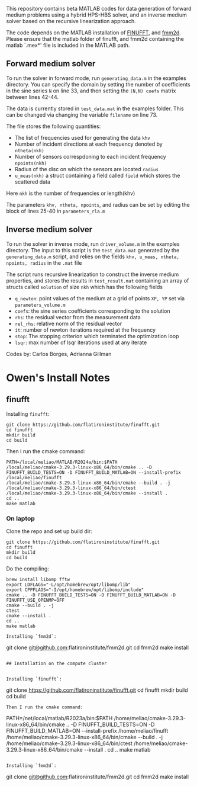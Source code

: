 This repository contains beta MATLAB codes for data generation of 
forward medium problems using a hybrid HPS-HBS solver, 
and an inverse medium solver based on the recursive linearization
approach. 

The code depends on the MATLAB installation of
[FINUFFT](https://github.com/flatironinstitute/finufft.git), and
[fmm2d](https://github.com/flatironinstitute/fmm2d.git). 
Please ensure that the matlab folder of finufft, and fmm2d containing the matlab `.mex*' 
file is included in the MATLAB path.

Forward medium solver
----------------------------
To run the solver in forward mode, run `generating_data.m` in
the examples directory. You can specify the domain by setting the number
of coefficients in the sine series `N` on line 33, and then setting the 
`(N,N) coefs` matrix between lines 42-44. 

The data is currently stored in `test_data.mat` in the examples folder.
This can be changed via changing the variable `filename` on line 73. 

The file stores the following quantities:
* The list of frequencies used for generating the data `khv`
* Number of incident directions at each frequency denoted by
  `ntheta(nkh)`
* Number of sensors correspdoning to each incident frequency
  `npoints(nkh)`
* Radius of the disc on which the sensors are located `radius`
* `u_meas(nkh)` a struct containing a field called `field` which
  stores the scattered data 

Here `nkh` is the number of frequencies or length(khv)

The parameters `khv, ntheta, npoints`, and radius can be set by editing
the block of lines 25-40 in `parameters_rla.m`


Inverse medium solver
----------------------------
To run the solver in inverse mode, run `driver_volume.m` in the examples
directory. The input to this script is the `test_data.mat` generated
by the `generating_data.m` script, and relies on the fields
`khv, u_meas, ntheta, npoints, radius` in the `.mat` file

The script runs recursive linearization to construct the inverse
medium properties, and stores the results in `test_result.mat`
containing an array of structs called `solution` of size `nkh`
which has the following fields

* `q_newton`: point values of the medium at a grid of points `XP, YP`
  set via `parameters_volume.m`
* `coefs`: the sine series coefficients corresponding to the solution
* `rhs`: the residual vector from the measurement data
* `rel_rhs`: relative norm of the residual vector
* `it`: number of newton iterations required at the frequency
* `stop`: The stopping criterion which terminated the optimization loop
* `lsqr`: max number of lsqr iterations used at any iterate


Codes by: Carlos Borges, Adrianna Gillman


# Owen's Install Notes

## finufft
Installing `finufft`:
```
git clone https://github.com/flatironinstitute/finufft.git
cd finufft
mkdir build
cd build
```
Then I run the cmake command:
```
PATH=/local/meliao/MATLAB/R2024a/bin:$PATH
/local/meliao/cmake-3.29.3-linux-x86_64/bin/cmake .. -D FINUFFT_BUILD_TESTS=ON -D FINUFFT_BUILD_MATLAB=ON --install-prefix /local/meliao/finufft 
/local/meliao/cmake-3.29.3-linux-x86_64/bin/cmake --build . -j
/local/meliao/cmake-3.29.3-linux-x86_64/bin/ctest
/local/meliao/cmake-3.29.3-linux-x86_64/bin/cmake --install .
cd ..
make matlab
```

### On laptop

Clone the repo and set up build dir:
```
git clone https://github.com/flatironinstitute/finufft.git
cd finufft
mkdir build
cd build
```
Do the compiling:
```
brew install libomp fftw
export LDFLAGS="-L/opt/homebrew/opt/libomp/lib"
export CPPFLAGS="-I/opt/homebrew/opt/libomp/include"
cmake .. -D FINUFFT_BUILD_TESTS=ON -D FINUFFT_BUILD_MATLAB=ON -D FINUFFT_USE_OPENMP=OFF
cmake --build . -j
ctest
cmake --install .
cd ..
make matlab

Installing `fmm2d`:
```
git clone git@github.com:flatironinstitute/fmm2d.git
cd fmm2d
make install
```

## Installation on the compute cluster


Installing `finufft`:
```
git clone https://github.com/flatironinstitute/finufft.git
cd finufft
mkdir build
cd build
```
Then I run the cmake command:
```
PATH=/net/local/matlab/R2023a/bin:$PATH
/home/meliao/cmake-3.29.3-linux-x86_64/bin/cmake .. -D FINUFFT_BUILD_TESTS=ON -D FINUFFT_BUILD_MATLAB=ON --install-prefix /home/meliao/finufft 
/home/meliao/cmake-3.29.3-linux-x86_64/bin/cmake --build . -j
/home/meliao/cmake-3.29.3-linux-x86_64/bin/ctest
/home/meliao/cmake-3.29.3-linux-x86_64/bin/cmake --install .
cd ..
make matlab
```

Installing `fmm2d`:
```
git clone git@github.com:flatironinstitute/fmm2d.git
cd fmm2d
make install
```